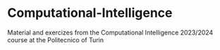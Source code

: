 # Computational-Intelligence
Material and exercizes from the Computational Intelligence 2023/2024 course at the Politecnico of Turin 
